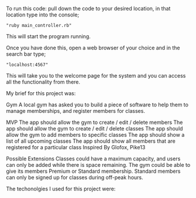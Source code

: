 To run this code: 
pull down the code to your desired location, in that location type into the console;
 
    "ruby main_controller.rb"

This will start the program running. 

Once you have done this, open a web browser of your choice and in the search bar type;

    "localhost:4567" 

This will take you to the welcome page for the system and you can access all the functionality from there.



My brief for this project was: 

Gym
A local gym has asked you to build a piece of software to help them to manage memberships, and register members for classes.

MVP
The app should allow the gym to create / edit / delete members
The app should allow the gym to create / edit / delete classes
The app should allow the gym to add members to specific classes
The app should show a list of all upcoming classes
The app should show all members that are registered for a particular class
Inspired By
Glofox, Pike13

Possible Extensions
Classes could have a maximum capacity, and users can only be added while there is space remaining.
The gym could be able to give its members Premium or Standard membership. Standard members can only be signed up for classes during off-peak hours.


The techonolgies I used for this project were:


